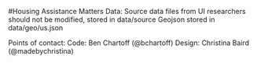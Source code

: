 #Housing Assistance Matters
Data:
Source data files from UI researchers should not be modified, stored in data/source
Geojson stored in data/geo/us.json

Points of contact:
Code: Ben Chartoff (@bchartoff)
Design: Christina Baird (@madebychristina)